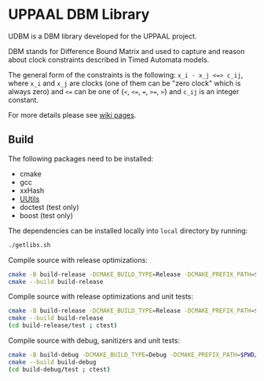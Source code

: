# UPPAAL DBM Library
UDBM is a DBM library developed for the UPPAAL project.

DBM stands for Difference Bound Matrix and used to capture and reason about clock constraints described in Timed Automata models.

The general form of the constraints is the following: `x_i - x_j <=> c_ij`, where `x_i` and `x_j` are clocks (one of them can be "zero clock" which is always zero) and `<=` can be one of {`<`, `<=`, `=`, `>=`, `>`} and `c_ij` is an integer constant.

For more details please see [wiki pages](https://github.com/UPPAALModelChecker/UDBM/wiki).

## Build 
The following packages need to be installed: 
  * cmake 
  * gcc 
  * xxHash
  * [UUtils](https://github.com/UPPAALModelChecker/UUtils)
  * doctest (test only)
  * boost (test only)

The dependencies can be installed locally into `local` directory by running:
```sh
./getlibs.sh 
```

Compile source with release optimizations:
```sh
cmake -B build-release -DCMAKE_BUILD_TYPE=Release -DCMAKE_PREFIX_PATH=$PWD/local
cmake --build build-release
```

Compile source with release optimizations and unit tests:
```sh
cmake -B build-release -DCMAKE_BUILD_TYPE=Release -DCMAKE_PREFIX_PATH=$PWD/local -DTESTING=ON
cmake --build build-release
(cd build-release/test ; ctest)
```

Compile source with debug, sanitizers and unit tests:
```sh
cmake -B build-debug -DCMAKE_BUILD_TYPE=Debug -DCMAKE_PREFIX_PATH=$PWD/local -DTESTING=ON -DSSP=ON -DUBSAN=ON -DASAN=ON
cmake --build build-debug
(cd build-debug/test ; ctest)
```
